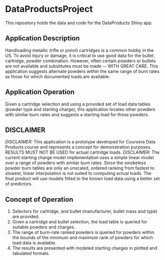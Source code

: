 # DataProductsProject
This repository holds the data and code for the DataProducts Shiny app.
## Application Description

Handloading metallic (rifle or pistol) cartridges is a common hobby in the US. 
To avoid injury or damage, it is critical to use good data for the bullet, cartridge, powder combination.
However, often certain powders or bullets are not available and substitutes must be made -- WITH GREAT CARE.
This application suggests alternate powders within the same range of burn rates as those for which documented loads are available.

## Application Operation

Given a cartridge selection and using a provided set of load data tables (powder type and starting charge), 
this application locates other powders with similar burn rates and suggests a starting load for those powders.
      
## __DISCLAIMER__

*DISCLAIMER:* This application is a prototype developed for Coursera Data Products course and represents a concept for demonstration purposes. RESULTS MUST NOT BE USED for actual cartridge loads.
*DISCLAIMER:* The current starting charge model implementation uses a simple linear
model over a range of powders with similar burn rates.
Since the smokeless powder burn tables are only an unscaled, ordered ranking from fastest to slowest,
linear interpolation is not suited to computing actual loads.
The final product will use models fitted to the known load data using a better set of predictors.

## Concept of Operation
1. Selectors for cartridge, and bullet (manufacturer, bullet mass and type) are provided.
1. Given a cartridge and bullet selection, the load table is queried for suitable powders and charges.
1. The range of burn-rate ranked powders is queried for powders within
the bounds of the minimum and maximum rank of powders for which load data is available.
1. The results are presented with modeled starting charges in plotted and tabulated formats.
